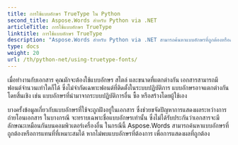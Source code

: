 ```yaml
---
title: การใช้แบบอักษร TrueType ใน Python
second_title: Aspose.Words สำหรับ Python via .NET
articleTitle: การใช้แบบอักษร TrueType
linktitle: การใช้แบบอักษร TrueType
description: "Aspose.Words สำหรับ Python via .NET สามารถค้นหาแบบอักษรที่ถูกต้องหรือการแทนที่ที่เหมาะสมสำหรับการแสดงเอกสารที่ถูกต้อง เพื่อให้แน่ใจว่าความแตกต่างระหว่างเอกสารที่แสดงและต้นฉบับจะมีน้อยที่สุดเมื่อมีข้อมูลเกี่ยวกับแบบอักษรไม่เพียงพอ"
type: docs
weight: 20
url: /th/python-net/using-truetype-fonts/
---
```


เมื่อทำงานกับเอกสาร คุณมักจะต้องใช้แบบอักษร สไตล์ และขนาดที่แตกต่างกัน เอกสารสามารถมีฟอนต์จำนวนเท่าใดก็ได้ ซึ่งไม่จำกัดเฉพาะฟอนต์ที่ติดตั้งในระบบปฏิบัติการ แบบอักษรอาจแตกต่างกันโดยสิ้นเชิง เช่น แบบอักษรที่นำมาจากระบบปฏิบัติการอื่น ซื้อ หรือสร้างโดยผู้ใช้เอง

บางครั้งข้อมูลเกี่ยวกับแบบอักษรที่ใช้จะถูกฝังอยู่ในเอกสาร ซึ่งช่วยขจัดปัญหาการแสดงผลระหว่างการถ่ายโอนเอกสาร ในบางกรณี จะทราบเฉพาะชื่อแบบอักษรเท่านั้น ซึ่งไม่ได้รับประกันว่าเอกสารจะมีลักษณะเหมือนกันบนคอมพิวเตอร์เครื่องอื่น ในกรณีนี้ Aspose.Words สามารถค้นหาแบบอักษรที่ถูกต้องหรือการแทนที่ที่เหมาะสมได้ หากไม่พบแบบอักษรที่ต้องการ เพื่อการแสดงผลที่ถูกต้อง
